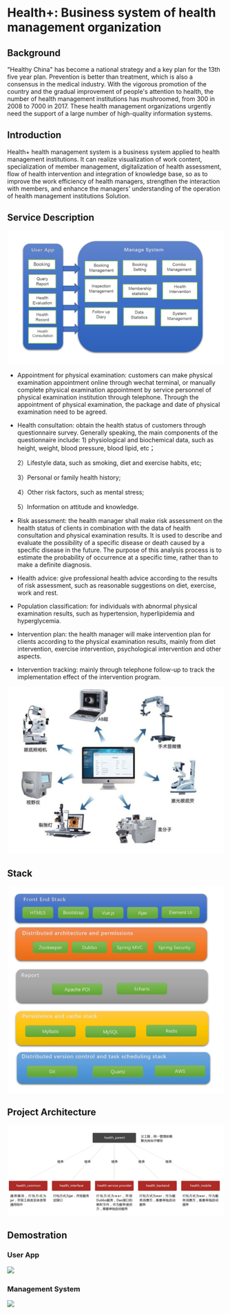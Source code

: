# Health+: Business system of health management organization

## Background

"Healthy China" has become a national strategy and a key plan for the 13th five year plan. Prevention is better than treatment, which is also a consensus in the medical industry. With the vigorous promotion of the country and the gradual improvement of people's attention to health, the number of health management institutions has mushroomed, from 300 in 2008 to 7000 in 2017. These health management organizations urgently need the support of a large number of high-quality information systems.

## Introduction

Health+ health management system is a business system applied to health management institutions. It can realize visualization of work content, specialization of member management, digitalization of health assessment, flow of health intervention and integration of knowledge base, so as to improve the work efficiency of health managers, strengthen the interaction with members, and enhance the managers' understanding of the operation of health management institutions Solution.

## Service Description

![](https://github.com/Shuangquan-Fu/health_project/blob/master/1.JPG)

- Appointment for physical examination: customers can make physical examination appointment online through wechat terminal, or manually complete physical examination appointment by service personnel of physical examination institution through telephone. Through the appointment of physical examination, the package and date of physical examination need to be agreed.

- Health consultation: obtain the health status of customers through questionnaire survey. Generally speaking, the main components of the questionnaire include: 1) physiological and biochemical data, such as height, weight, blood pressure, blood lipid, etc；

  2）Lifestyle data, such as smoking, diet and exercise habits, etc;

  3）Personal or family health history;

  4）Other risk factors, such as mental stress;

  5）Information on attitude and knowledge.

- Risk assessment: the health manager shall make risk assessment on the health status of clients in combination with the data of health consultation and physical examination results. It is used to describe and evaluate the possibility of a specific disease or death caused by a specific disease in the future. The purpose of this analysis process is to estimate the probability of occurrence at a specific time, rather than to make a definite diagnosis.

- Health advice: give professional health advice according to the results of risk assessment, such as reasonable suggestions on diet, exercise, work and rest.

- Population classification: for individuals with abnormal physical examination results, such as hypertension, hyperlipidemia and hyperglycemia.

- Intervention plan: the health manager will make intervention plan for clients according to the physical examination results, mainly from diet intervention, exercise intervention, psychological intervention and other aspects.

- Intervention tracking: mainly through telephone follow-up to track the implementation effect of the intervention program.

![](https://github.com/Shuangquan-Fu/health_project/blob/master/2.JPG)

## Stack
![](https://github.com/Shuangquan-Fu/health_project/blob/master/3.JPG)

## Project Architecture

![](https://github.com/Shuangquan-Fu/health_project/blob/master/4.JPG)

## Demostration

### User App

![](https://github.com/Shuangquan-Fu/health_project/blob/master/app2.gif)

### Management System

![](https://github.com/Shuangquan-Fu/health_project/blob/master/app3.gif)


